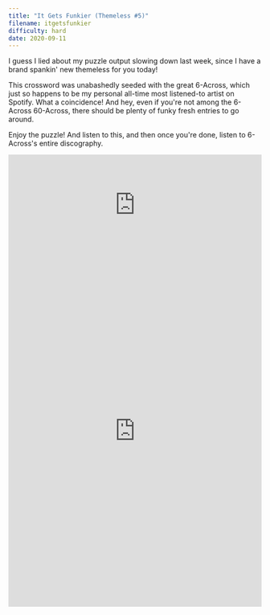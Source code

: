 ```yaml
---
title: "It Gets Funkier (Themeless #5)"
filename: itgetsfunkier
difficulty: hard
date: 2020-09-11
---
```


I guess I lied about my puzzle output slowing down last week, since I have a brand spankin' new themeless for you today!

This crossword was unabashedly seeded with the great 6-Across, which just so happens to be my personal all-time most listened-to artist on Spotify. What a coincidence! And hey, even if you're not among the 6-Across 60-Across, there should be plenty of funky fresh entries to go around.

Enjoy the puzzle! And listen to this, and then once you're done, listen to 6-Across's entire discography.<br/>

<iframe width="100%" height="200px" src="https://www.youtube.com/embed/h1ATm0c6AxA" frameborder="0" allow="accelerometer; autoplay; encrypted-media; gyroscope; picture-in-picture" allowfullscreen></iframe><br/>

<iframe height="700" width="100%" allowfullscreen="true" style="border:none;width: 100% !important;position: static;display: block !important;margin: 0 !important;"  name="80a395d458cc73db445abfa4d939b092b4a474d001c5431bf80bbf61485a14ea" src="https://amuselabs.com/pmm/crossword?id=f9fb618e&set=80a395d458cc73db445abfa4d939b092b4a474d001c5431bf80bbf61485a14ea&embed=1&compact=1&maxCols=1"></iframe>